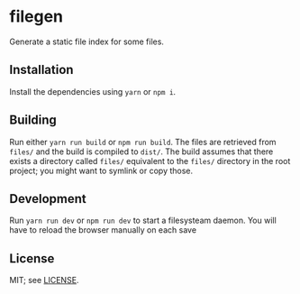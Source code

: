# filegen
Generate a static file index for some files.

## Installation
Install the dependencies using `yarn` or `npm i`.

## Building
Run either `yarn run build` or `npm run build`. The files are retrieved from
`files/` and the build is compiled to `dist/`. The build assumes that there
exists a directory called `files/` equivalent to the `files/` directory in the
root project; you might want to symlink or copy those.

## Development
Run `yarn run dev` or `npm run dev` to start a filesysteam daemon. You will have to reload the browser manually on each save 

## License
MIT; see [LICENSE](LICENSE).
